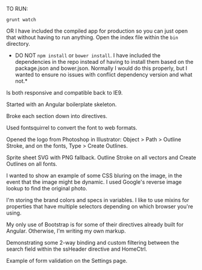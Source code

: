 TO RUN:

`grunt watch`

OR I have included the compiled app for production so you can just open that without having to run anything. Open the index file within the `bin` directory.

* DO NOT `npm install` or `bower install`. I have included the dependencies in the repo instead of having to install them based on the package.json and bower.json. Normally I would do this properly, but I wanted to ensure no issues with conflict dependency version and what not.*


Is both responsive and compatible back to IE9.

Started with an Angular boilerplate skeleton.

Broke each section down into directives.

Used fontsquirrel to convert the font to web formats.

Opened the logo from Photoshop in Illustrator: Object > Path > Outline Stroke, and on the fonts, Type > Create Outlines.

Sprite sheet SVG with PNG fallback. Outline Stroke on all vectors and Create Outlines on all fonts.

I wanted to show an example of some CSS bluring on the image, in the event that the image might be dynamic. I used Google's reverse image lookup to find the original photo.

I'm storing the brand colors and specs in variables. I like to use mixins for properties that have multiple selectors depending on which browser you're using.

My only use of Bootstrap is for some of their directives already built for Angular. Otherwise, I'm writing my own markup.

Demonstrating some 2-way binding and custom filtering between the search field within the ssHeader directive and HomeCtrl.

Example of form validation on the Settings page.
